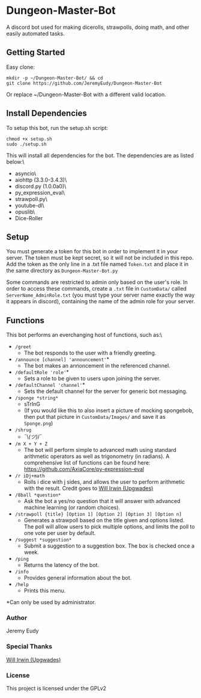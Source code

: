 # Dungeon-Master-Bot
A discord bot used for making dicerolls, strawpolls, doing math, and other easily automated tasks.

## Getting Started
Easy clone:
```
mkdir -p ~/Dungeon-Master-Bot/ && cd
git clone https://github.com/JeremyEudy/Dungeon-Master-Bot
```
Or replace ~/Dungeon-Master-Bot with a different valid location.

## Install Dependencies
To setup this bot, run the setup.sh script:
```
chmod +x setup.sh
sudo ./setup.sh
```
This will install all dependencies for the bot. The dependencies are as listed below:\
- asyncio\
- aiohttp (3.3.0-3.4.3)\
- discord.py (1.0.0a0)\
- py_expression_eval\
- strawpoll.py\
- youtube-dl\
- opuslib\
- Dice-Roller

## Setup
You must generate a token for this bot in order to implement it in your server. The token must be kept secret, so it will not be included in this repo. Add the token as the only line in a .txt file named ```Token.txt``` and place it in the same directory as ```Dungeon-Master-Bot.py```

Some commands are restricted to admin only based on the user's role. In order to access these commands, create a `.txt` file in `CustomData/` called `ServerName_AdminRole.txt` (you must type your server name exactly the way it appears in discord), containing the name of the admin role for your server.

## Functions
This bot performs an everchanging host of functions, such as:\
- ```/greet```
  - The bot responds to the user with a friendly greeting.
- ```/announce [channel] 'announcement'```\*
  - The bot makes an annoncement in the referenced channel.
- ```/defaultRole 'role'```\*
  - Sets a role to be given to users upon joining the server.
- ```/defaultChannel 'channel'```\*
  - Sets the default channel for the server for generic bot messaging.
- ```/sponge *string*```
  - sTrInG
  - (If you would like this to also insert a picture of mocking spongebob, then put that picture in `CustomData/Images/` and save it as `Sponge.png`)
- ```/shrug```
  - ¯\\_(ツ)_/¯
- ```/m X + Y + Z```
  - The bot will perform simple to advanced math using standard arithmetic operators as well as trigonometry (in radians). A comprehensive list of functions can be found here: https://github.com/AxiaCore/py-expression-eval 
- ```/r iDj+math```
  - Rolls i dice with j sides, and allows the user to perform arithmetic with the result. Credit goes to [Will Irwin (Upgwades)](https://github.com/Upgwades "Will's Github")
- ```/8ball *question*```
  - Ask the bot a yes/no question that it will answer with advanced machine learning (or random choices).
- ```/strawpoll {title} [Option 1] [Option 2] [Option 3] [Option n]```
  - Generates a strawpoll based on the title given and options listed. The poll will allow users to pick multiple options, and limits the poll to one vote per user by default.
- ```/suggest *suggestion*```
  - Submit a suggestion to a suggestion box. The box is checked once a week.
- ```/ping```
  - Returns the latency of the bot.
- ```/info```
  - Provides general information about the bot.
- ```/help```
  - Prints this menu.

\*Can only be used by administrator.
### Author
Jeremy Eudy

### Special Thanks
[Will Irwin (Upgwades)](https://github.com/Upgwades "Will's Github")

### License
This project is licensed under the GPLv2

